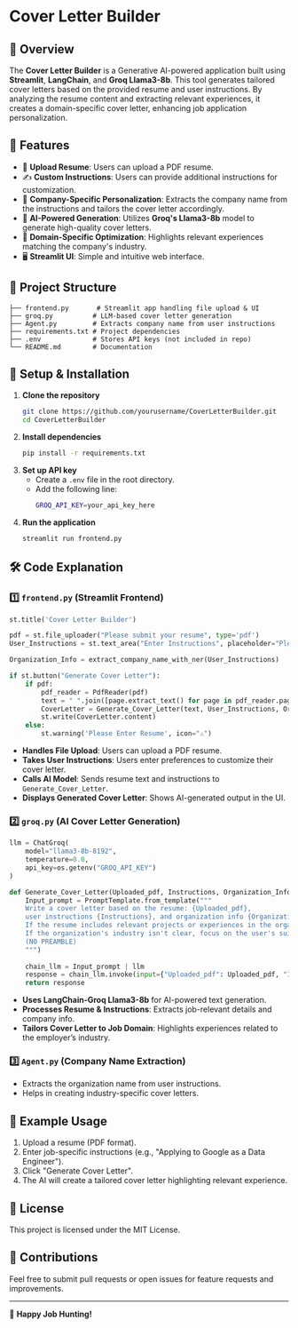 # Cover Letter Builder

## 📌 Overview
The **Cover Letter Builder** is a Generative AI-powered application built using **Streamlit**, **LangChain**, and **Groq Llama3-8b**. This tool generates tailored cover letters based on the provided resume and user instructions. By analyzing the resume content and extracting relevant experiences, it creates a domain-specific cover letter, enhancing job application personalization.

## 🚀 Features
- 📄 **Upload Resume**: Users can upload a PDF resume.
- ✍ **Custom Instructions**: Users can provide additional instructions for customization.
- 🏢 **Company-Specific Personalization**: Extracts the company name from the instructions and tailors the cover letter accordingly.
- 🤖 **AI-Powered Generation**: Utilizes **Groq's Llama3-8b** model to generate high-quality cover letters.
- 🎯 **Domain-Specific Optimization**: Highlights relevant experiences matching the company's industry.
- 🖥 **Streamlit UI**: Simple and intuitive web interface.

## 📂 Project Structure
```
├── frontend.py       # Streamlit app handling file upload & UI
├── groq.py          # LLM-based cover letter generation
├── Agent.py         # Extracts company name from user instructions
├── requirements.txt # Project dependencies
├── .env             # Stores API keys (not included in repo)
└── README.md        # Documentation
```

## 🔧 Setup & Installation
1. **Clone the repository**
   ```sh
   git clone https://github.com/yourusername/CoverLetterBuilder.git
   cd CoverLetterBuilder
   ```
2. **Install dependencies**
   ```sh
   pip install -r requirements.txt
   ```
3. **Set up API key**
   - Create a `.env` file in the root directory.
   - Add the following line:
     ```sh
     GROQ_API_KEY=your_api_key_here
     ```
4. **Run the application**
   ```sh
   streamlit run frontend.py
   ```

## 🛠️ Code Explanation

### 1️⃣ `frontend.py` (Streamlit Frontend)
```python
st.title('Cover Letter Builder')

pdf = st.file_uploader("Please submit your resume", type='pdf')
User_Instructions = st.text_area("Enter Instructions", placeholder="Please enter organization name...")

Organization_Info = extract_company_name_with_ner(User_Instructions)

if st.button("Generate Cover Letter"):
    if pdf:
        pdf_reader = PdfReader(pdf)
        text = " ".join([page.extract_text() for page in pdf_reader.pages])
        CoverLetter = Generate_Cover_Letter(text, User_Instructions, Organization_Info)
        st.write(CoverLetter.content)
    else:
        st.warning('Please Enter Resume', icon="⚠️")
```
- **Handles File Upload**: Users can upload a PDF resume.
- **Takes User Instructions**: Users enter preferences to customize their cover letter.
- **Calls AI Model**: Sends resume text and instructions to `Generate_Cover_Letter`.
- **Displays Generated Cover Letter**: Shows AI-generated output in the UI.

### 2️⃣ `groq.py` (AI Cover Letter Generation)
```python
llm = ChatGroq(
    model="llama3-8b-8192",
    temperature=0.0,
    api_key=os.getenv("GROQ_API_KEY")
)

def Generate_Cover_Letter(Uploaded_pdf, Instructions, Organization_Info):
    Input_prompt = PromptTemplate.from_template("""
    Write a cover letter based on the resume: {Uploaded_pdf},
    user instructions {Instructions}, and organization info {Organization_Info}.
    If the resume includes relevant projects or experiences in the organization's domain, highlight them.
    If the organization's industry isn't clear, focus on the user's suitability for the job role.
    (NO PREAMBLE)
    """)
    
    chain_llm = Input_prompt | llm
    response = chain_llm.invoke(input={"Uploaded_pdf": Uploaded_pdf, "Instructions": Instructions, "Organization_Info": Organization_Info})
    return response
```
- **Uses LangChain-Groq Llama3-8b** for AI-powered text generation.
- **Processes Resume & Instructions**: Extracts job-relevant details and company info.
- **Tailors Cover Letter to Job Domain**: Highlights experiences related to the employer’s industry.

### 3️⃣ `Agent.py` (Company Name Extraction)
- Extracts the organization name from user instructions.
- Helps in creating industry-specific cover letters.

## 📜 Example Usage
1. Upload a resume (PDF format).
2. Enter job-specific instructions (e.g., "Applying to Google as a Data Engineer").
3. Click "Generate Cover Letter".
4. The AI will create a tailored cover letter highlighting relevant experience.

## 📜 License
This project is licensed under the MIT License.

## 🤝 Contributions
Feel free to submit pull requests or open issues for feature requests and improvements.

---
🚀 **Happy Job Hunting!**

